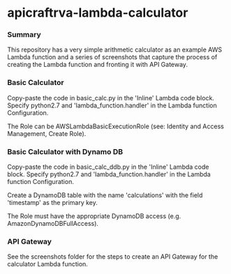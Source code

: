 # apicraftrva-lambda-calculator

### Summary
This repository has a very simple arithmetic calculator as an example AWS Lambda function and a series of screenshots that capture the process of creating the Lambda function and fronting it with API Gateway.


### Basic Calculator
Copy-paste the code in basic_calc.py in the 'Inline' Lambda code block.
Specify python2.7 and 'lambda_function.handler' in the Lambda function Configuration.

The Role can be AWSLambdaBasicExecutionRole (see: Identity and Access Management, Create Role).


### Basic Calculator with Dynamo DB
Copy-paste the code in basic_calc_ddb.py in the 'Inline' Lambda code block.
Specify python2.7 and 'lambda_function.handler' in the Lambda function Configuration.

Create a DynamoDB table with the name 'calculations' with the field 'timestamp' as the primary key.

The Role must have the appropriate DynamoDB access (e.g. AmazonDynamoDBFullAccess).


### API Gateway
See the screenshots folder for the steps to create an API Gateway for the calculator Lambda function.